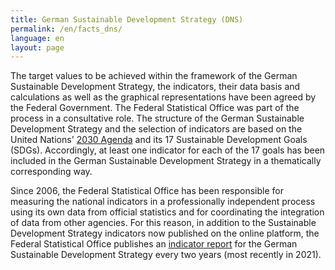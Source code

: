 ```yaml
---
title: German Sustainable Development Strategy (DNS)
permalink: /en/facts_dns/
language: en
layout: page
---
```


The target values to be achieved within the framework of the German Sustainable Development Strategy, the indicators, their data basis and calculations as well as the graphical representations have been agreed by the Federal Government. The Federal Statistical Office was part of the process in a consultative role. The structure of the German Sustainable Development Strategy and the selection of indicators are based on the United Nations' [2030 Agenda](https://dns-indikatoren.de/en/facts_agenda/) and its 17 Sustainable Development Goals (SDGs). Accordingly, at least one indicator for each of the 17 goals has been included in the German Sustainable Development Strategy in a thematically corresponding way.

Since 2006, the Federal Statistical Office has been responsible for measuring the national indicators in a professionally independent process using its own data from official statistics and for coordinating the integration of data from other agencies. For this reason, in addition to the Sustainable Development Strategy indicators now published on the online platform, the Federal Statistical Office publishes an [indicator report](https://www.destatis.de/EN/Themes/Society-Environment/Sustainable-Development-Indicators/_node.html#sprg355414) for the German Sustainable Development Strategy every two years (most recently in 2021).
